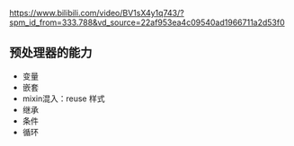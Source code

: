 https://www.bilibili.com/video/BV1sX4y1q743/?spm_id_from=333.788&vd_source=22af953ea4c09540ad1966711a2d53f0
## 预处理器的能力
- 变量
- 嵌套
- mixin混入：reuse 样式
- 继承
- 条件
- 循环
